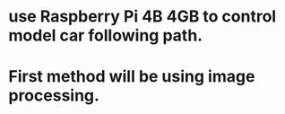 # use Raspberry Pi 4B 4GB to control model car following path.
# First method will be using image processing.
